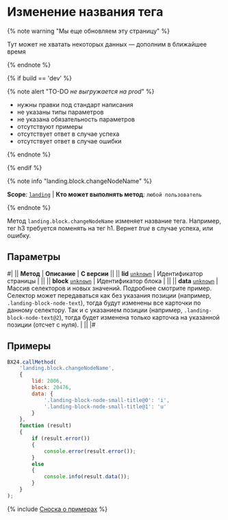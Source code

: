 # Изменение названия тега

{% note warning "Мы еще обновляем эту страницу" %}

Тут может не хватать некоторых данных — дополним в ближайшее время

{% endnote %}

{% if build == 'dev' %}

{% note alert "TO-DO _не выгружается на prod_" %}

- нужны правки под стандарт написания
- не указаны типы параметров
- не указана обязательность параметров
- отсутствуют примеры
- отсутствует ответ в случае успеха
- отсутствует ответ в случае ошибки

{% endnote %}

{% endif %}

{% note info "landing.block.changeNodeName" %}

**Scope**: [`landing`](../../../scopes/permissions.md) | **Кто может выполнять метод**: `любой пользователь`

{% endnote %}

Метод `landing.block.changeNodeName` изменяет название тега. Например, тег h3 требуется поменять на тег h1. Вернет _true_ в случае успеха, или ошибку.

## Параметры

#|
|| **Метод** | **Описание** | **С версии** ||
|| **lid**
[`unknown`](../../../data-types.md) | Идентификатор страницы | ||
|| **block**
[`unknown`](../../../data-types.md) | Идентификатор блока | ||
|| **data**
[`unknown`](../../../data-types.md) | Массив селекторов и новых значений. Подробнее смотрите пример.
Селектор может передаваться как без указания позиции (например, `.landing-block-node-text`), тогда будут изменены все карточки по данному селектору. Так и с указанием позиции (например, `.landing-block-node-text@2`), тогда будет изменена только карточка на указанной позиции (отсчет с нуля). | ||
|#

## Примеры

```js
BX24.callMethod(
    'landing.block.changeNodeName',
    {
        lid: 2006,
        block: 20476,
        data: {
            '.landing-block-node-small-title@0': 'i',
            '.landing-block-node-small-title@1': 'u'
        }
    },
    function (result)
    {
        if (result.error())
        {
            console.error(result.error());
        }
        else
        {
            console.info(result.data());
        }
    }
);
```

{% include [Сноска о примерах](../../../../_includes/examples.md) %}